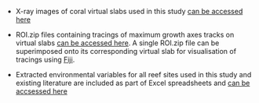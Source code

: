 - X-ray images of coral virtual slabs used in this study [can be accessed here](https://github.com/LeoBertiniNHM/CoralTriangle_PoritesGrowthBaselines/Data)

- ROI.zip files containing tracings of maximum growth axes tracks on virtual slabs [can be accessed here](https://github.com/LeoBertiniNHM/CoralTriangle_PoritesGrowthBaselines/Data). 
A single ROI.zip file can be superimposed onto its corresponding virtual slab for visualisation of tracings using [Fiji](https://imagej.net/software/fiji/).

- Extracted environmental variables for all reef sites used in this study and existing literature are included as part of Excel spreadsheets and [can be accsessed here](https://github.com/LeoBertiniNHM/CoralTriangle_PoritesGrowthBaselines/Data)

